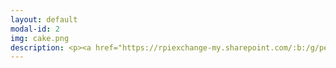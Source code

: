 ```yaml
---
layout: default
modal-id: 2
img: cake.png
description: <p><a href="https://rpiexchange-my.sharepoint.com/:b:/g/personal/bowerj6_rpi_edu/EczoYS77dXFLn5K3cfYw0GABTL4Bn0Bq1ZGlfyd6zM7J0A"><font size="6"><strong><font color="#0000ff">Link to Academic Research Resume (PDF)</font></a></p><br>Research Highlights</font></strong><br><br><br><font size="4">PanOp Industries (short film)<br><strong>RoboPhilosophy 2024</strong><br><br>'How liberating it is to leave the past behind.'<br>Perceiving Authenticity Within the<br>Vocal Performances of Assassin’s Creed Origins<br><strong>The Journal for Interdisciplinary Game Studies (JIVS)</strong><br><em><font color="#ff0000">(publication forthcoming)</font></em>(<br><br>'Constellations' of Vocal Expression -<br>A Time Traveler’s Examination of Vocal Performance in<br>Assassin’s Creed Origins<p><a href="https://rpiexchange-my.sharepoint.com/:b:/g/personal/bowerj6_rpi_edu/EbLSkAycn71OhvP6uCXDqGEB6jDymOqUyc153QEDa6jTIw"><font color="#0000ff">Link to PDF</font></a></p></font><br><strong>Digital Games Research Association (DiGRA) 2023 - Extended Abstract<br><br>Physicalizing the Panopticon - Data Privacy and the “Art” of Surveillance<br><strong>STGlobal 2018</strong><br>The Specter of Cyberwar - Stuxnet and Surveillance in the Digital Panopticon<br><strong>STGlobal 2017</strong><br><br><font size="6"><strong>Unpublished Compositions and Projects</strong></font><br><br><br><font size="4">Enacting Multiple Subjectivities - Baldur’s Gate 3<br> and the Performance of the (Multi)Self<br><font color="#FF0000">(in development for publication)</font><br><br>Vampires, Cheap Wine,<br>and Drunken Debauchery - A Multi-Lingual Analysis of the<br>Vocal Performances of The Oxenfurt Drunk,<br>a Quest from The Witcher 3 - Wild Hunt<br><br>Race, Voice, and Media Worlds - Orienting <br>Assassin's Creed - Origins Within the Logics of Mediated and<br>Socio-cultural Space/time<br><br>Historical Narration as Quantum Time Travel? Leaping through the <br>Constellations of Space/Time in the Assassin's Creed Franchise<br><br>The Body, Health, and Digital Surveillance<br><br>Cannibalism and Christ - Consumption and Cannibalism<br>as Metaphor in the Old and New Testament</font><br><br>
---
```

